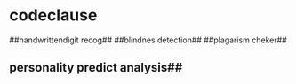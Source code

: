# codeclause
##handwrittendigit recog##
##blindnes detection##
##plagarism cheker##
## personality predict analysis##
